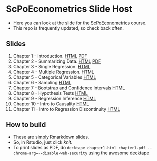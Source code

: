 # ScPoEconometrics Slide Host

* Here you can look at the slide for the [ScPoEconometrics](https://github.com/ScPoEcon/ScPoEconometrics) course.
* This repo is frequently updated, so check back often.

## Slides

1. Chapter 1 - Introduction. [HTML](https://rawcdn.githack.com/ScPoEcon/ScPoEconometrics-Slides/session2_1/chapter1/chapter1.html)  [PDF](https://rawcdn.githack.com/ScPoEcon/ScPoEconometrics-Slides/session2_1/chapter1/chapter1.pdf)
1. Chapter 2 - Summarizing Data. [HTML](https://rawcdn.githack.com/ScPoEcon/ScPoEconometrics-Slides/session2_1/chapter2/chapter2.html)  [PDF](https://rawcdn.githack.com/ScPoEcon/ScPoEconometrics-Slides/session2_1/chapter2/chapter2.pdf)
1. Chapter 3 - Single Regression. [HTML](https://raw.githack.com/ScPoEcon/ScPoEconometrics-Slides/master/chapter3/chapter3.html)
1. Chapter 4 - Multiple Regression. [HTML](https://raw.githack.com/ScPoEcon/ScPoEconometrics-Slides/master/chapter4/chapter4.html)  
1. Chapter 5 - Categorical Variables
[HTML](https://raw.githack.com/ScPoEcon/ScPoEconometrics-Slides/master/chapter5/chapter5.html)  
1. Chapter 6 - Sampling
[HTML](https://rawcdn.githack.com/ScPoEcon/ScPoEconometrics-Slides/session6/chapter6/chapter6.html)  
1. Chapter 7 - Bootstrap and Confidence Intervals
[HTML](https://raw.githack.com/ScPoEcon/ScPoEconometrics-Slides/master/chapter_bootstrap/boostrap.html)  
1. Chapter 8 - Hypothesis Tests
[HTML](https://raw.githack.com/ScPoEcon/ScPoEconometrics-Slides/master/chapter_hypothesis/hypothesis.html)
1. Chapter 9 - Regression Inference
[HTML](https://rawcdn.githack.com/ScPoEcon/ScPoEconometrics-Slides/session7/chapter_reginference/reg_inference.html)
1. Chapter 10 - Intro to Causality
[HTML](https://raw.githack.com/ScPoEcon/ScPoEconometrics-Slides/master/chapter_causality/causality.html)
1. Chapter 11 - Intro to Regression Discontinuity
[HTML](https://raw.githack.com/ScPoEcon/ScPoEconometrics-Slides/master/chapter-RDD/RDD.html)






## How to build

* These are simply Rmarkdown slides.
* So, in Rstudio, just click *knit*.
* To print slides as PDF, do 
    ```decktape chapter1.html chapter1.pdf --chrome-arg=--disable-web-security```
    using the awesome [decktape](https://github.com/astefanutti/decktape)
